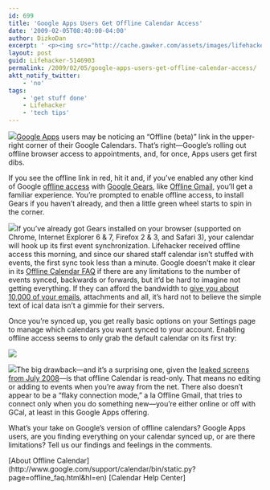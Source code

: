 ```yaml
---
id: 699
title: 'Google Apps Users Get Offline Calendar Access'
date: '2009-02-05T08:40:00-04:00'
author: DizkoDan
excerpt: ' <p><img src="http://cache.gawker.com/assets/images/lifehacker/2009/02/gcal_bigpic.png" width="504" height="224" style="display:block;" /><a class="autolink" title="Click here to read more posts tagged GOOGLE APPS" href="http://lifehacker.com/tag/google-apps/">Google Apps</a> users may be noticing an "Offline (beta)" link in the upper-right corner of their Google Calendars. That''s right&mdash;Google''s rolling out offline browser access to appointments, and, for once, Apps users get first dibs.</p> <p>If you see the offline link in red, hit it and, if you''ve enabled any other kind of Google <a class="autolink" title="Click here to read more posts tagged OFFLINE ACCESS" href="http://lifehacker.com/tag/offline-access/">offline access</a> with <a href="http://gears.google.com">Google Gears</a>, like <a href="http://lifehacker.com/5140668/gmail-goes-offline-with-google-gears">Offline Gmail</a>, you''ll get a familiar experience. You''re prompted to enable offline access, to install Gears if you haven''t already, and then a little green wheel starts to spin in the corner.</p> <p><img src="http://cache.gawker.com/assets/images/lifehacker/2009/02/gcal_offline.png" width="334" height="128"/>If you''ve already got Gears installed on your browser (supported on Chrome, Internet Explorer 6 &amp; 7, Firefox 2 &amp; 3, and Safari 3), your calendar will hook up its first event synchronization. Lifehacker received offline access this morning, and since our shared staff calendar isn''t stuffed with events, the first sync took less than a minute. Google doesn''t make it clear in its <a href="http://www.google.com/support/calendar/bin/static.py?page=offline_faq.html&amp;hl=en">Offline Calendar FAQ</a> if there are any limitations to the number of events synced, backwards or forwards, but it''d be hard to imagine not getting everything. If they can afford the bandwidth to <a href="http://lifehacker.com/5140828/how-offline-gmail-decides-which-messages-to-download">give you about 10,000 of your emails</a>, attachments and all, it''s hard not to believe the simple text of ical data isn''t a gimmie for their servers.</p> <p>Once you''re synced up, you get really basic options on your Settings page to manage which calendars you want synced to your account. Enabling offline access seems to only grab the default calendar on its first try:</p> <p><img src="http://cache.gawker.com/assets/images/lifehacker/2009/02/gcal_offline2.png" width="543" height="427" class="center" align="center"/><br /></p> <p><img src="http://cache.gawker.com/assets/images/lifehacker/2009/02/gcal_offline4.png" width="419" height="209"/>The big drawback&mdash;and it''s a surprising one, given the <a href="http://lifehacker.com/398722/gmail-and-gcal-prep-for-offline-use">leaked screens from July 2008</a>&mdash;is that offline Calendar is read-only. That means no editing or adding to events when you''re away from the net. There also doesn''t appear to be a "flaky connection mode," a la Offline Gmail, that tries to connect only when you do something new&mdash;you''re either online or off with GCal, at least in this Google Apps offering.</p> <p>What''s your take on Google''s version of offline calendars? Google Apps users, are you finding everything on your calendar synced up, or are there limitations? Tell us our findings and feelings in the comments.</p> <div class="related"><a href="http://www.google.com/support/calendar/bin/static.py?page=offline_faq.html&amp;hl=en">About Offline Calendar</a> [Calendar Help Center]</div> '
layout: post
guid: Lifehacker-5146903
permalink: /2009/02/05/google-apps-users-get-offline-calendar-access/
aktt_notify_twitter:
    - 'no'
tags:
    - 'get stuff done'
    - Lifehacker
    - 'tech tips'
---
```


![](http://cache.gawker.com/assets/images/lifehacker/2009/02/gcal_bigpic.png)[Google Apps](http://lifehacker.com/tag/google-apps/ "Click here to read more posts tagged GOOGLE APPS") users may be noticing an “Offline (beta)” link in the upper-right corner of their Google Calendars. That’s right—Google’s rolling out offline browser access to appointments, and, for once, Apps users get first dibs.

If you see the offline link in red, hit it and, if you’ve enabled any other kind of Google [offline access](http://lifehacker.com/tag/offline-access/ "Click here to read more posts tagged OFFLINE ACCESS") with [Google Gears](http://gears.google.com), like [Offline Gmail](http://lifehacker.com/5140668/gmail-goes-offline-with-google-gears), you’ll get a familiar experience. You’re prompted to enable offline access, to install Gears if you haven’t already, and then a little green wheel starts to spin in the corner.

![](http://cache.gawker.com/assets/images/lifehacker/2009/02/gcal_offline.png)If you’ve already got Gears installed on your browser (supported on Chrome, Internet Explorer 6 &amp; 7, Firefox 2 &amp; 3, and Safari 3), your calendar will hook up its first event synchronization. Lifehacker received offline access this morning, and since our shared staff calendar isn’t stuffed with events, the first sync took less than a minute. Google doesn’t make it clear in its [Offline Calendar FAQ](http://www.google.com/support/calendar/bin/static.py?page=offline_faq.html&hl=en) if there are any limitations to the number of events synced, backwards or forwards, but it’d be hard to imagine not getting everything. If they can afford the bandwidth to [give you about 10,000 of your emails](http://lifehacker.com/5140828/how-offline-gmail-decides-which-messages-to-download), attachments and all, it’s hard not to believe the simple text of ical data isn’t a gimmie for their servers.

Once you’re synced up, you get really basic options on your Settings page to manage which calendars you want synced to your account. Enabling offline access seems to only grab the default calendar on its first try:

![](http://cache.gawker.com/assets/images/lifehacker/2009/02/gcal_offline2.png)

![](http://cache.gawker.com/assets/images/lifehacker/2009/02/gcal_offline4.png)The big drawback—and it’s a surprising one, given the [leaked screens from July 2008](http://lifehacker.com/398722/gmail-and-gcal-prep-for-offline-use)—is that offline Calendar is read-only. That means no editing or adding to events when you’re away from the net. There also doesn’t appear to be a “flaky connection mode,” a la Offline Gmail, that tries to connect only when you do something new—you’re either online or off with GCal, at least in this Google Apps offering.

What’s your take on Google’s version of offline calendars? Google Apps users, are you finding everything on your calendar synced up, or are there limitations? Tell us our findings and feelings in the comments.

<div class="related">[About Offline Calendar](http://www.google.com/support/calendar/bin/static.py?page=offline_faq.html&hl=en) [Calendar Help Center]</div>